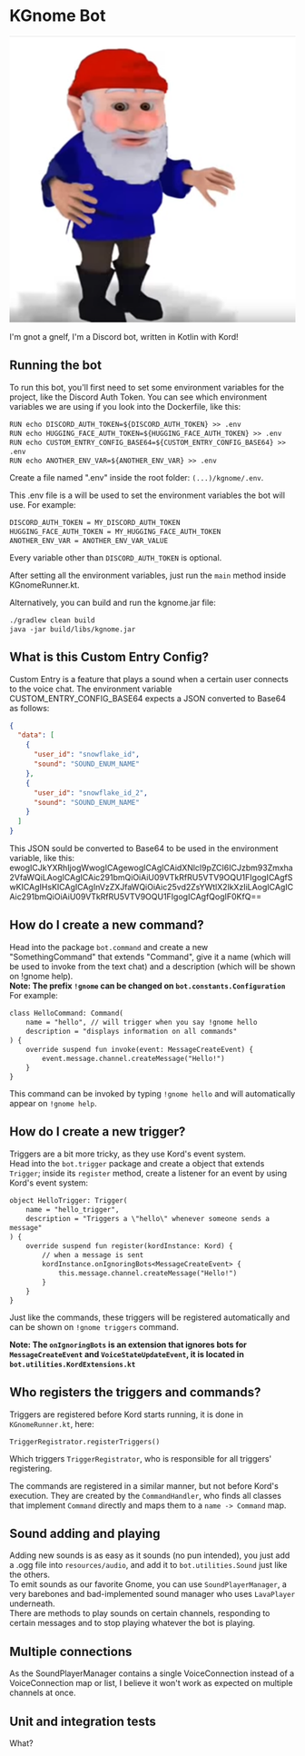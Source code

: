 # KGnome Bot

![gnome.png](gnome.png)

I'm gnot a gnelf, I'm a Discord bot, written in Kotlin with Kord!

## Running the bot
To run this bot, you'll first need to set some environment variables for the project, like the Discord Auth Token.
You can see which environment variables we are using if you look into the Dockerfile, like this:
```
RUN echo DISCORD_AUTH_TOKEN=${DISCORD_AUTH_TOKEN} >> .env
RUN echo HUGGING_FACE_AUTH_TOKEN=${HUGGING_FACE_AUTH_TOKEN} >> .env
RUN echo CUSTOM_ENTRY_CONFIG_BASE64=${CUSTOM_ENTRY_CONFIG_BASE64} >> .env
RUN echo ANOTHER_ENV_VAR=${ANOTHER_ENV_VAR} >> .env
```

Create a file named ".env" inside the root folder: `(...)/kgnome/.env`.

This .env file is a will be used to set the environment variables the bot will use.
For example:
```
DISCORD_AUTH_TOKEN = MY_DISCORD_AUTH_TOKEN
HUGGING_FACE_AUTH_TOKEN = MY_HUGGING_FACE_AUTH_TOKEN
ANOTHER_ENV_VAR = ANOTHER_ENV_VAR_VALUE
```

Every variable other than `DISCORD_AUTH_TOKEN` is optional.

After setting all the environment variables, just run the `main` method inside KGnomeRunner.kt.

Alternatively, you can build and run the kgnome.jar file:
```
./gradlew clean build
java -jar build/libs/kgnome.jar
```

## What is this Custom Entry Config?
Custom Entry is a feature that plays a sound when a certain user connects to the voice chat.
The environment variable CUSTOM_ENTRY_CONFIG_BASE64 expects a JSON converted to Base64 as follows:
```json
{
  "data": [
    {
      "user_id": "snowflake_id",
      "sound": "SOUND_ENUM_NAME"
    },
    {
      "user_id": "snowflake_id_2",
      "sound": "SOUND_ENUM_NAME"
    }
  ]
}
```
This JSON sould be converted to Base64 to be used in the environment variable, like this: ewogICJkYXRhIjogWwogICAgewogICAgICAidXNlcl9pZCI6ICJzbm93Zmxha2VfaWQiLAogICAgICAic291bmQiOiAiU09VTkRfRU5VTV9OQU1FIgogICAgfSwKICAgIHsKICAgICAgInVzZXJfaWQiOiAic25vd2ZsYWtlX2lkXzIiLAogICAgICAic291bmQiOiAiU09VTkRfRU5VTV9OQU1FIgogICAgfQogIF0KfQ==

## How do I create a new command?
Head into the package `bot.command` and create a new "SomethingCommand" that extends "Command", give it a name (which will be used to invoke from the text chat) and a description (which will be shown on !gnome help).  
**Note: The prefix `!gnome` can be changed on `bot.constants.Configuration`**    
For example:
```
class HelloCommand: Command(
    name = "hello", // will trigger when you say !gnome hello
    description = "displays information on all commands"
) {
    override suspend fun invoke(event: MessageCreateEvent) {
        event.message.channel.createMessage("Hello!")
    }
}
```
This command can be invoked by typing `!gnome hello` and will automatically appear on `!gnome help`. 

## How do I create a new trigger?
Triggers are a bit more tricky, as they use Kord's event system.  
Head into the `bot.trigger` package and create a object that extends `Trigger`; inside its `register` method, create a listener for an event by using Kord's event system:  
```
object HelloTrigger: Trigger(
    name = "hello_trigger",
    description = "Triggers a \"hello\" whenever someone sends a message" 
) {
    override suspend fun register(kordInstance: Kord) {
        // when a message is sent 
        kordInstance.onIgnoringBots<MessageCreateEvent> {
            this.message.channel.createMessage("Hello!")
        }
    }
}
```
Just like the commands, these triggers will be registered automatically and can be shown on `!gnome triggers` command.
  
**Note: The `onIgnoringBots` is an extension that ignores bots for `MessageCreateEvent` and `VoiceStateUpdateEvent`, it is located in `bot.utilities.KordExtensions.kt`**

## Who registers the triggers and commands?
Triggers are registered before Kord starts running, it is done in `KGnomeRunner.kt`, here:
```
TriggerRegistrator.registerTriggers()
```
Which triggers `TriggerRegistrator`, who is responsible for all triggers' registering.
  
The commands are registered in a similar manner, but not before Kord's execution. They are created by the `CommandHandler`, who finds all classes that implement `Command` directly and maps them to a `name -> Command` map.

## Sound adding and playing
Adding new sounds is as easy as it sounds (no pun intended), you just add a .ogg file into `resources/audio`, and add it to `bot.utilities.Sound` just like the others.   
To emit sounds as our favorite Gnome, you can use `SoundPlayerManager`, a very barebones and bad-implemented sound manager who uses `LavaPlayer` underneath.  
There are methods to play sounds on certain channels, responding to certain messages and to stop playing whatever the bot is playing.

## Multiple connections
As the SoundPlayerManager contains a single VoiceConnection instead of a VoiceConnection map or list, I believe it won't work as expected on multiple channels at once.

## Unit and integration tests
What?
